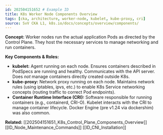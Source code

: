 ```yaml
---
id: 202504151652 # Example ID
title: K8s Worker Node Components Overview
tags: [cka, architecture, worker-node, kubelet, kube-proxy, cri]
source: SvV CKA L1, k8s.io/docs/concepts/overview/components/
---
```

**Concept:** Worker nodes run the actual application Pods as directed by the Control Plane. They host the necessary services to manage networking and run containers.

**Key Components & Roles:**
* **kubelet:** Agent running on each node. Ensures containers described in PodSpecs are running and healthy. Communicates with the API server. Does *not* manage containers directly created outside K8s.
* **kube-proxy:** Network proxy running on each node. Maintains network rules (using iptables, ipvs, etc.) to enable K8s Service networking concepts (routing traffic to correct Pod endpoints).
* **Container Runtime Interface (CRI):** Software responsible for running containers (e.g., containerd, CRI-O). Kubelet interacts with the CRI to manage container lifecycle. Docker Engine (pre v1.24 via dockershim) was also common.

**Related:** [[202504151651_K8s_Control_Plane_Components_Overview]] [[ID_Node_Maintenance_Commands]] [[ID_CNI_Installation]]

